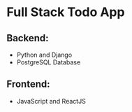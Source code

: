 # Full Stack Todo App

## Backend:
- Python and Django
- PostgreSQL Database

## Frontend:
- JavaScript and ReactJS
